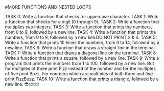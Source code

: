 #MORE FUNCTIONS AND NESTED LOOPS

TASK 0: Write a function that checks for uppercase character.
TASK 1: Write a function that checks for a digit (0 through 9).
TASK 2: Write a function that multiplies two integers.
TASK 3: Write a function that prints the numbers, from 0 to 9, followed by a new line.
TASK 4: Write a function that prints the numbers, from 0 to 9, followed by a new line.DO NOT PRINT 2 & 4.
TASK 5: Write a function that prints 10 times the numbers, from 0 to 14, followed by a new line.
TASK 6: Write a function that draws a straight line in the terminal.
TASK 7: Write a function that draws a diagonal line on the terminal.
TASK 8: Write a function that prints a square, followed by a new line.
TASK 9: Write a program that prints the numbers from 1 to 100, followed by a new line. But for multiples of three print Fizz instead of the number and for the multiples of five print Buzz. For numbers which are multiples of both three and five print FizzBuzz.
TASK 10: Write a function that prints a triangle, followed by a new line.
:sunglasses::nerd_face::nerd_face::nerd_face:
